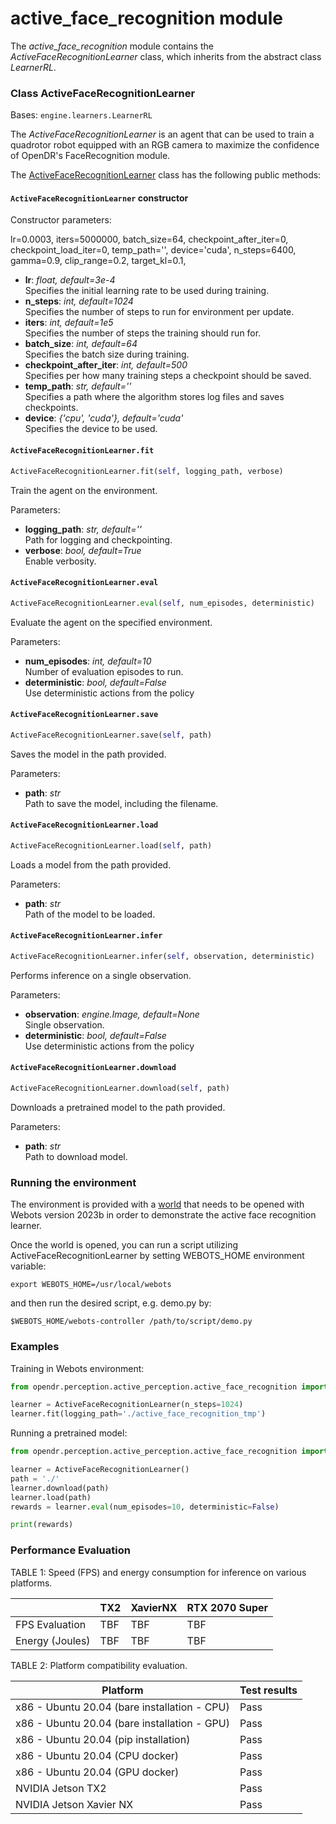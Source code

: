 # active_face_recognition module

The *active_face_recognition* module contains the *ActiveFaceRecognitionLearner* class, which inherits from the abstract 
class *LearnerRL*.

### Class ActiveFaceRecognitionLearner
Bases: `engine.learners.LearnerRL`

The *ActiveFaceRecognitionLearner* is an agent that can be used to train a quadrotor robot equipped with an RGB camera 
to maximize the confidence of OpenDR's FaceRecognition module.

The [ActiveFaceRecognitionLearner](../../src/opendr/perception/active_perception/active_face_recognition/active_face_recognition_learner.py) class has the 
following public methods:

#### `ActiveFaceRecognitionLearner` constructor

Constructor parameters:

lr=0.0003, iters=5000000, batch_size=64,
                 checkpoint_after_iter=0, checkpoint_load_iter=0,
                 temp_path='', device='cuda',
                 n_steps=6400,
                 gamma=0.9,
                 clip_range=0.2,
                 target_kl=0.1,

- **lr**: *float, default=3e-4*\
  Specifies the initial learning rate to be used during training.
- **n_steps**: *int, default=1024*\
  Specifies the number of steps to run for environment per update.
- **iters**: *int, default=1e5*\
  Specifies the number of steps the training should run for.
- **batch_size**: *int, default=64*\
  Specifies the batch size during training.
- **checkpoint_after_iter**: *int, default=500*\
  Specifies per how many training steps a checkpoint should be saved.
- **temp_path**: *str, default=''*\
  Specifies a path where the algorithm stores log files and saves checkpoints.
- **device**: *{'cpu', 'cuda'}, default='cuda'*\
  Specifies the device to be used.

#### `ActiveFaceRecognitionLearner.fit`
```python
ActiveFaceRecognitionLearner.fit(self, logging_path, verbose)
```

Train the agent on the environment.

Parameters:

- **logging_path**: *str, default=''*\
  Path for logging and checkpointing.
- **verbose**: *bool, default=True*\
  Enable verbosity.


#### `ActiveFaceRecognitionLearner.eval`
```python
ActiveFaceRecognitionLearner.eval(self, num_episodes, deterministic)
```
Evaluate the agent on the specified environment.

Parameters:

- **num_episodes**: *int, default=10*\
  Number of evaluation episodes to run.
- **deterministic**: *bool, default=False*\
  Use deterministic actions from the policy


#### `ActiveFaceRecognitionLearner.save`
```python
ActiveFaceRecognitionLearner.save(self, path)
```
Saves the model in the path provided.

Parameters:

- **path**: *str*\
  Path to save the model, including the filename.


#### `ActiveFaceRecognitionLearner.load`
```python
ActiveFaceRecognitionLearner.load(self, path)
```
Loads a model from the path provided.

Parameters:

- **path**: *str*\
  Path of the model to be loaded.


#### `ActiveFaceRecognitionLearner.infer`
```python
ActiveFaceRecognitionLearner.infer(self, observation, deterministic)
```
Performs inference on a single observation.

Parameters:

- **observation**: *engine.Image, default=None*\
  Single observation.
- **deterministic**: *bool, default=False*\
  Use deterministic actions from the policy


#### `ActiveFaceRecognitionLearner.download`
```python
ActiveFaceRecognitionLearner.download(self, path)
```
Downloads a pretrained model to the path provided.

Parameters:

- **path**: *str*\
  Path to download model.

### Running the environment

The environment is provided with a [world](../../src/opendr/perception/active_perception/active_face_recognition/simulation/worlds/active_face_recognition.wbt)
that needs to be opened with Webots version 2023b in order to demonstrate the active face recognition learner.

Once the world is opened, you can run a script utilizing ActiveFaceRecognitionLearner by setting WEBOTS_HOME environment variable:

`export WEBOTS_HOME=/usr/local/webots`

and then run the desired script, e.g. demo.py by:

`$WEBOTS_HOME/webots-controller /path/to/script/demo.py`


### Examples

Training in Webots environment:

```python
from opendr.perception.active_perception.active_face_recognition import ActiveFaceRecognitionLearner

learner = ActiveFaceRecognitionLearner(n_steps=1024)
learner.fit(logging_path='./active_face_recognition_tmp')
```


Running a pretrained model:

```python
from opendr.perception.active_perception.active_face_recognition import ActiveFaceRecognitionLearner

learner = ActiveFaceRecognitionLearner()
path = './'
learner.download(path)
learner.load(path)
rewards = learner.eval(num_episodes=10, deterministic=False)

print(rewards)
```

### Performance Evaluation

TABLE 1: Speed (FPS) and energy consumption for inference on various platforms.

|                 | TX2  | XavierNX | RTX 2070 Super |
| --------------- |------|----------|----------------|
| FPS Evaluation  | TBF  | TBF      | TBF            |
| Energy (Joules) | TBF  | TBF      | TBF            |

TABLE 2: Platform compatibility evaluation.

| Platform                                     | Test results |
|----------------------------------------------| ------------ |
| x86 - Ubuntu 20.04 (bare installation - CPU) | Pass         |
| x86 - Ubuntu 20.04 (bare installation - GPU) | Pass         |
| x86 - Ubuntu 20.04 (pip installation)        | Pass         |
| x86 - Ubuntu 20.04 (CPU docker)              | Pass         |
| x86 - Ubuntu 20.04 (GPU docker)              | Pass         |
| NVIDIA Jetson TX2                            | Pass         |
| NVIDIA Jetson Xavier NX                      | Pass         |


